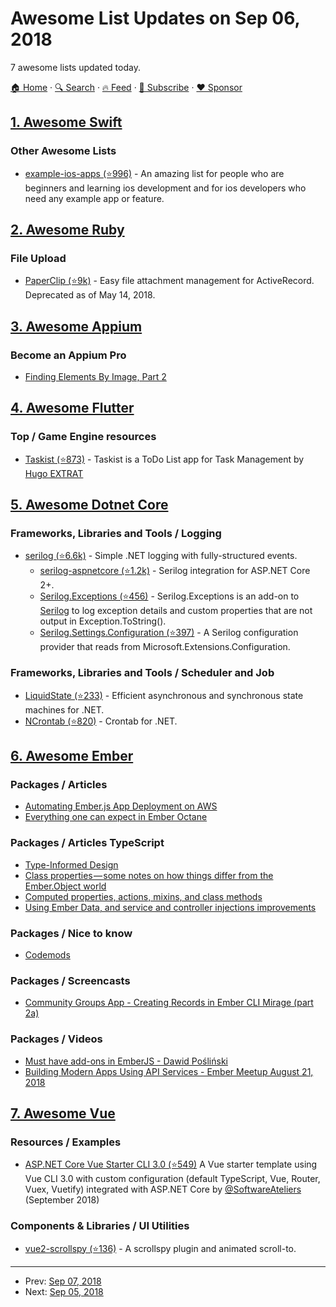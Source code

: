# Awesome List Updates on Sep 06, 2018

7 awesome lists updated today.

[🏠 Home](/README.md) · [🔍 Search](https://www.trackawesomelist.com/search/) · [🔥 Feed](https://www.trackawesomelist.com/rss.xml) · [📮 Subscribe](https://trackawesomelist.us17.list-manage.com/subscribe?u=d2f0117aa829c83a63ec63c2f&id=36a103854c) · [❤️  Sponsor](https://github.com/sponsors/theowenyoung)



## [1. Awesome Swift](/content/matteocrippa/awesome-swift/README.md)

### Other Awesome Lists

*   [example-ios-apps (⭐996)](https://github.com/jogendra/example-ios-apps) - An amazing list for people who are beginners and learning ios development and for ios developers who need any example app or feature.

## [2. Awesome Ruby](/content/markets/awesome-ruby/README.md)

### File Upload

*   [PaperClip (⭐9k)](https://github.com/thoughtbot/paperclip) - Easy file attachment management for ActiveRecord. Deprecated as of May 14, 2018.

## [3. Awesome Appium](/content/SrinivasanTarget/awesome-appium/README.md)

### Become an Appium Pro

*   [Finding Elements By Image, Part 2](https://appiumpro.com/editions/33)

## [4. Awesome Flutter](/content/Solido/awesome-flutter/README.md)

### Top / Game Engine resources

*   [Taskist (⭐873)](https://github.com/huextrat/Taskist) <!--stargazers:huextrat/Taskist--> - Taskist is a ToDo List app for Task Management by [Hugo EXTRAT](https://github.com/huextrat)

## [5. Awesome Dotnet Core](/content/thangchung/awesome-dotnet-core/README.md)

### Frameworks, Libraries and Tools / Logging

*   [serilog (⭐6.6k)](https://github.com/serilog/serilog) - Simple .NET logging with fully-structured events.
    *   [serilog-aspnetcore (⭐1.2k)](https://github.com/serilog/serilog-aspnetcore) - Serilog integration for ASP.NET Core 2+.
    *   [Serilog.Exceptions (⭐456)](https://github.com/RehanSaeed/Serilog.Exceptions) - Serilog.Exceptions is an add-on to [Serilog](https://serilog.net/) to log exception details and custom properties that are not output in Exception.ToString().
    *   [Serilog.Settings.Configuration (⭐397)](https://github.com/serilog/serilog-settings-configuration) - A Serilog configuration provider that reads from Microsoft.Extensions.Configuration.

### Frameworks, Libraries and Tools / Scheduler and Job

*   [LiquidState (⭐233)](https://github.com/prasannavl/LiquidState) - Efficient asynchronous and synchronous state machines for .NET.
*   [NCrontab (⭐820)](https://github.com/atifaziz/NCrontab) - Crontab for .NET.

## [6. Awesome Ember](/content/ember-community-russia/awesome-ember/README.md)

### Packages / Articles

*   [Automating Ember.js App Deployment on AWS](https://medium.com/@piotr.steininger/automating-ember-js-app-deployment-on-aws-feccc6d94828)
*   [Everything one can expect in Ember Octane](http://hangaroundtheweb.com/2018/08/ember-octane-everything-one-can-expect-in-the-next-ember-edition)

### Packages / Articles TypeScript

*   [Type-Informed Design](https://www.chriskrycho.com/2018/type-informed-design.html)
*   [Class properties — some notes on how things differ from the Ember.Object world](https://www.chriskrycho.com/2018/typing-your-ember-update-part-2.html)
*   [Computed properties, actions, mixins, and class methods](https://www.chriskrycho.com/2018/typing-your-ember-update-part-3.html)
*   [Using Ember Data, and service and controller injections improvements](https://www.chriskrycho.com/2018/typing-your-ember-update-part-4.html)

### Packages / Nice to know

*   [Codemods](https://caseywatts.com/2018/08/23/codemods.html)

### Packages / Screencasts

*   [Community Groups App - Creating Records in Ember CLI Mirage (part 2a)](https://www.youtube.com/watch?v=4iqNcTUXurY)

### Packages / Videos

*   [Must have add-ons in EmberJS - Dawid Pośliński](https://www.youtube.com/watch?v=IprfNT0xbrI)
*   [Building Modern Apps Using API Services - Ember Meetup August 21, 2018](https://www.youtube.com/watch?v=VMnzGJ4PN0s)

## [7. Awesome Vue](/content/vuejs/awesome-vue/README.md)

### Resources / Examples

*   [ASP.NET Core Vue Starter CLI 3.0 (⭐549)](https://github.com/SoftwareAteliers/asp-net-core-vue-starter) A Vue starter template using Vue CLI 3.0 with custom configuration (default TypeScript, Vue, Router, Vuex, Vuetify) integrated with ASP.​NET Core by [@SoftwareAteliers](https://github.com/SoftwareAteliers) (September 2018)

### Components & Libraries / UI Utilities

*   [vue2-scrollspy (⭐136)](https://github.com/ibufu/vue2-scrollspy) - A scrollspy plugin and animated scroll-to.

---

- Prev: [Sep 07, 2018](/content/2018/09/07/README.md)
- Next: [Sep 05, 2018](/content/2018/09/05/README.md)